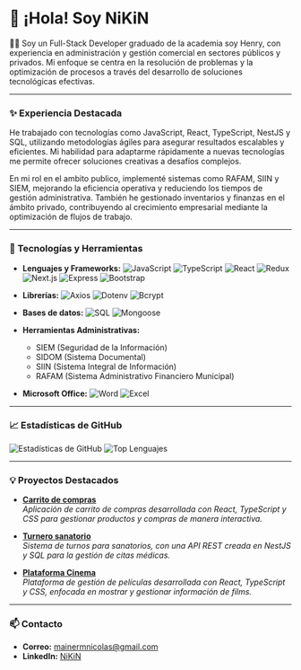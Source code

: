 # 👋 ¡Hola! Soy NiKiN



  👨‍💻  Soy un Full-Stack Developer graduado de la academia soy Henry, con experiencia en administración y gestión comercial en sectores públicos y privados. Mi enfoque se centra en la resolución de problemas y la optimización de procesos a través del desarrollo de soluciones tecnológicas efectivas.

---

### ✨ Experiencia Destacada

He trabajado con tecnologías como JavaScript, React, TypeScript, NestJS y SQL, utilizando metodologías ágiles para asegurar resultados escalables y eficientes. Mi habilidad para adaptarme rápidamente a nuevas tecnologías me permite ofrecer soluciones creativas a desafíos complejos.

En mi rol en el ambito publico, implementé sistemas como RAFAM, SIIN y SIEM, mejorando la eficiencia operativa y reduciendo los tiempos de gestión administrativa. También he gestionado inventarios y finanzas en el ámbito privado, contribuyendo al crecimiento empresarial mediante la optimización de flujos de trabajo.

---

### 🚀 Tecnologías y Herramientas

- **Lenguajes y Frameworks:**
  ![JavaScript](https://img.shields.io/badge/JavaScript-F7DF1E.svg?style=flat&logo=javascript&logoColor=black)
  ![TypeScript](https://img.shields.io/badge/TypeScript-007ACC.svg?style=flat&logo=typescript&logoColor=white)
  ![React](https://img.shields.io/badge/React-61DAFB.svg?style=flat&logo=react&logoColor=black)
  ![Redux](https://img.shields.io/badge/Redux-764ABC.svg?style=flat&logo=redux&logoColor=white)
  ![Next.js](https://img.shields.io/badge/Next.js-000000.svg?style=flat&logo=nextdotjs&logoColor=white)
  ![Express](https://img.shields.io/badge/Express-000000.svg?style=flat&logo=express&logoColor=white)
  ![Bootstrap](https://img.shields.io/badge/Bootstrap-7952B3.svg?style=flat&logo=bootstrap&logoColor=white)

  
- **Librerías:**
  ![Axios](https://img.shields.io/badge/Axios-5A29E4.svg?style=flat&logo=axios&logoColor=white)
  ![Dotenv](https://img.shields.io/badge/Dotenv-ECD53F.svg?style=flat&logo=dotenv&logoColor=black)
  ![Bcrypt](https://img.shields.io/badge/Bcrypt-339933.svg?style=flat&logo=bcrypt&logoColor=white)


- **Bases de datos:**
  ![SQL](https://img.shields.io/badge/SQL-4479A1.svg?style=flat&logo=sql&logoColor=white)
  ![Mongoose](https://img.shields.io/badge/Mongoose-47A248.svg?style=flat&logo=mongodb&logoColor=white)

- **Herramientas Administrativas:**
  - SIEM (Seguridad de la Información)
  - SIDOM (Sistema Documental)
  - SIIN (Sistema Integral de Información)
  - RAFAM (Sistema Administrativo Financiero Municipal)

- **Microsoft Office:**
  ![Word](https://img.shields.io/badge/Word-2B579A.svg?style=flat&logo=microsoft-word&logoColor=white)
  ![Excel](https://img.shields.io/badge/Excel-217346.svg?style=flat&logo=microsoft-excel&logoColor=white)


---

### 📈 Estadísticas de GitHub
![Estadísticas de GitHub](https://github-readme-stats.vercel.app/api?username=nmainer&show_icons=true&theme=radical)
![Top Lenguajes](https://github-readme-stats.vercel.app/api/top-langs/?username=nmainer&layout=compact&theme=radical)

---

### 💡 Proyectos Destacados

- [**Carrito de compras**](https://github.com/nmainer/NestJs--Carrito-compras)  
  *Aplicación de carrito de compras desarrollada con React, TypeScript y CSS para gestionar productos y compras de manera interactiva.*

- [**Turnero sanatorio**](https://github.com/nmainer/Proyect-N-3-Full_Stack_React_Vite)  
  *Sistema de turnos para sanatorios, con una API REST creada en NestJS y SQL para la gestión de citas médicas.*
  
- [**Plataforma Cinema**](https://github.com/nmainer/Proyect-N-2-DOM_API)  
  *Plataforma de gestión de películas desarrollada con React, TypeScript y CSS, enfocada en mostrar y gestionar información de films.*

---

### 📫 Contacto
- **Correo:** mainermnicolas@gmail.com
- **LinkedIn:** [NiKiN](https://www.linkedin.com/in/nicolas-matias-mainer-95706a208/)
